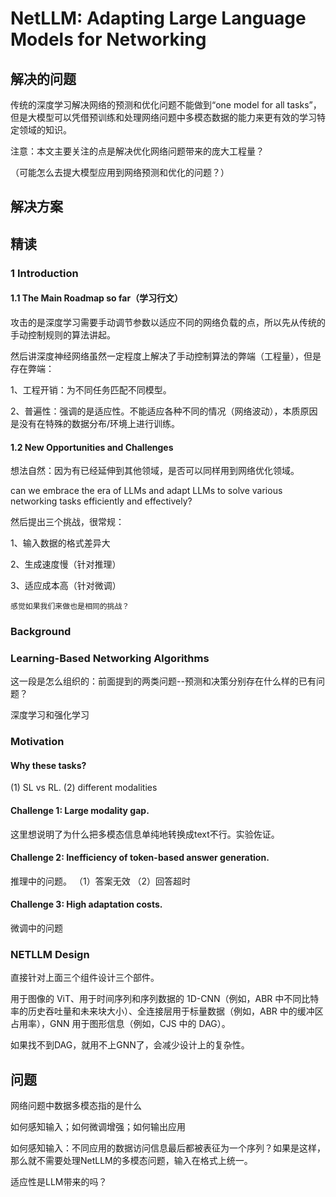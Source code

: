 # NetLLM: Adapting Large Language Models for Networking

## 解决的问题

传统的深度学习解决网络的预测和优化问题不能做到“one model for all tasks”，但是大模型可以凭借预训练和处理网络问题中多模态数据的能力来更有效的学习特定领域的知识。

注意：本文主要关注的点是解决优化网络问题带来的庞大工程量？

（可能怎么去提大模型应用到网络预测和优化的问题？）






## 解决方案


## 精读
### 1 Introduction
#### 1.1 The Main Roadmap so far（学习行文）
攻击的是深度学习需要手动调节参数以适应不同的网络负载的点，所以先从传统的手动控制规则的算法讲起。

然后讲深度神经网络虽然一定程度上解决了手动控制算法的弊端（工程量），但是存在弊端：

1、工程开销：为不同任务匹配不同模型。

2、普遍性：强调的是适应性。不能适应各种不同的情况（网络波动），本质原因是没有在特殊的数据分布/环境上进行训练。

#### 1.2 New Opportunities and Challenges

想法自然：因为有已经延伸到其他领域，是否可以同样用到网络优化领域。

can we embrace the era of LLMs and adapt LLMs to solve various networking tasks efficiently and effectively?

然后提出三个挑战，很常规：

1、输入数据的格式差异大

2、生成速度慢（针对推理）

3、适应成本高（针对微调）

`感觉如果我们来做也是相同的挑战？`

### Background
### Learning-Based Networking Algorithms
这一段是怎么组织的：前面提到的两类问题--预测和决策分别存在什么样的已有问题？

深度学习和强化学习


### Motivation
#### Why these tasks?
(1) SL vs RL. (2) different modalities

#### Challenge 1: Large modality gap.
这里想说明了为什么把多模态信息单纯地转换成text不行。实验佐证。

#### Challenge 2: Inefficiency of token-based answer generation.
推理中的问题。
（1）答案无效 （2）回答超时

#### Challenge 3: High adaptation costs.
微调中的问题

### NETLLM Design
直接针对上面三个组件设计三个部件。

用于图像的 ViT、用于时间序列和序列数据的 1D-CNN（例如，ABR 中不同比特率的历史吞吐量和未来块大小）、全连接层用于标量数据（例如，ABR 中的缓冲区占用率），GNN 用于图形信息（例如，CJS 中的 DAG）。

如果找不到DAG，就用不上GNN了，会减少设计上的复杂性。

## 问题

网络问题中数据多模态指的是什么


如何感知输入；如何微调增强；如何输出应用

如何感知输入：不同应用的数据访问信息最后都被表征为一个序列？如果是这样，那么就不需要处理NetLLM的多模态问题，输入在格式上统一。


适应性是LLM带来的吗？